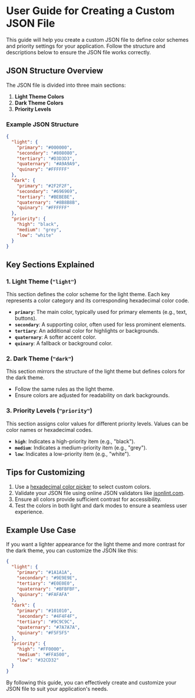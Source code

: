 # User Guide for Creating a Custom JSON File

This guide will help you create a custom JSON file to define color schemes and priority settings for your application. Follow the structure and descriptions below to ensure the JSON file works correctly.

## JSON Structure Overview
The JSON file is divided into three main sections:

1. **Light Theme Colors**
2. **Dark Theme Colors**
3. **Priority Levels**

### Example JSON Structure
```json
{
  "light": {
    "primary": "#000000",  
    "secondary": "#808080",
    "tertiary": "#D3D3D3",  
    "quaternary": "#A9A9A9",
    "quinary": "#FFFFFF"
  },
  "dark": {
    "primary": "#2F2F2F",  
    "secondary": "#696969",
    "tertiary": "#BEBEBE",  
    "quaternary": "#8B8B8B",
    "quinary": "#FFFFFF"
  },
  "priority": {
    "high": "black",
    "medium": "grey",
    "low": "white"
  }
}
```

## Key Sections Explained

### 1. Light Theme (`"light"`)
This section defines the color scheme for the light theme. Each key represents a color category and its corresponding hexadecimal color code.

- **`primary`**: The main color, typically used for primary elements (e.g., text, buttons).
- **`secondary`**: A supporting color, often used for less prominent elements.
- **`tertiary`**: An additional color for highlights or backgrounds.
- **`quaternary`**: A softer accent color.
- **`quinary`**: A fallback or background color.

### 2. Dark Theme (`"dark"`)
This section mirrors the structure of the light theme but defines colors for the dark theme.

- Follow the same rules as the light theme.
- Ensure colors are adjusted for readability on dark backgrounds.

### 3. Priority Levels (`"priority"`)
This section assigns color values for different priority levels. Values can be color names or hexadecimal codes.

- **`high`**: Indicates a high-priority item (e.g., "black").
- **`medium`**: Indicates a medium-priority item (e.g., "grey").
- **`low`**: Indicates a low-priority item (e.g., "white").

## Tips for Customizing

1. Use a [hexadecimal color picker](https://www.color-hex.com/) to select custom colors.
2. Validate your JSON file using online JSON validators like [jsonlint.com](https://jsonlint.com/).
3. Ensure all colors provide sufficient contrast for accessibility.
4. Test the colors in both light and dark modes to ensure a seamless user experience.

## Example Use Case
If you want a lighter appearance for the light theme and more contrast for the dark theme, you can customize the JSON like this:

```json
{
  "light": {
    "primary": "#1A1A1A",  
    "secondary": "#9E9E9E",
    "tertiary": "#E0E0E0",  
    "quaternary": "#BFBFBF",
    "quinary": "#FAFAFA"
  },
  "dark": {
    "primary": "#101010",  
    "secondary": "#4F4F4F",
    "tertiary": "#9C9C9C",  
    "quaternary": "#7A7A7A",
    "quinary": "#F5F5F5"
  },
  "priority": {
    "high": "#FF0000",
    "medium": "#FFA500",
    "low": "#32CD32"
  }
}
```

By following this guide, you can effectively create and customize your JSON file to suit your application's needs.

